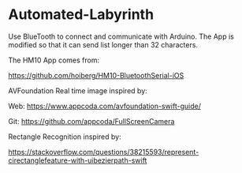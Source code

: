 # Automated-Labyrinth

Use BlueTooth to connect and communicate with Arduino. The App is modified so that it can send list longer than 32 characters.

The HM10 App comes from:

https://github.com/hoiberg/HM10-BluetoothSerial-iOS

AVFoundation Real time image inspired by:

Web: https://www.appcoda.com/avfoundation-swift-guide/

Git: https://github.com/appcoda/FullScreenCamera

Rectangle Recognition inspired by:

https://stackoverflow.com/questions/38215593/represent-cirectanglefeature-with-uibezierpath-swift
